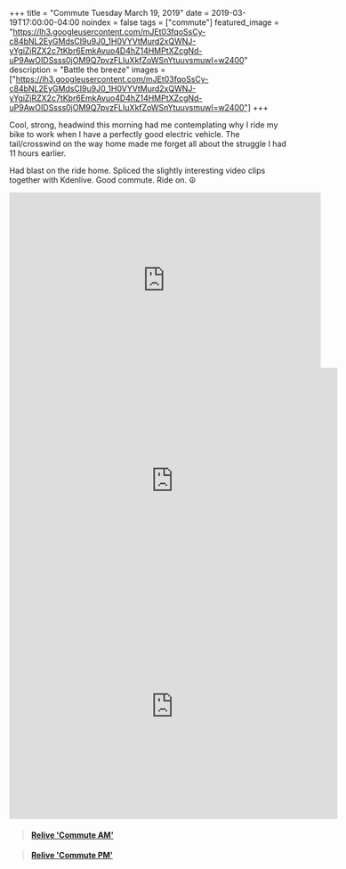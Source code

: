 +++
title =  "Commute Tuesday March 19, 2019"
date = 2019-03-19T17:00:00-04:00
noindex = false
tags = ["commute"]
featured_image = "https://lh3.googleusercontent.com/mJEt03fqoSsCy-c84bNL2EyGMdsCI9u9J0_1H0VYVtMurd2xQWNJ-yYgiZjRZX2c7tKbr6EmkAvuo4D4hZ14HMPtXZcgNd-uP9AwOIDSsss0jOM9Q7pvzFLIuXkfZoWSnYtuuvsmuwI=w2400"
description = "Battle the breeze"
images = ["https://lh3.googleusercontent.com/mJEt03fqoSsCy-c84bNL2EyGMdsCI9u9J0_1H0VYVtMurd2xQWNJ-yYgiZjRZX2c7tKbr6EmkAvuo4D4hZ14HMPtXZcgNd-uP9AwOIDSsss0jOM9Q7pvzFLIuXkfZoWSnYtuuvsmuwI=w2400"]
+++

Cool, strong, headwind this morning had me contemplating why I ride my bike to work when I have a perfectly good electric vehicle. The tail/crosswind on the way home made me forget all about the struggle I had 11 hours earlier.

Had blast on the ride home. Spliced the slightly interesting video clips together with Kdenlive. Good commute. Ride on. ☮

<iframe width="560" height="315" src="https://www.youtube.com/embed/ON9pkM7M1wE" frameborder="0" allow="accelerometer; autoplay; encrypted-media; gyroscope; picture-in-picture" allowfullscreen></iframe>

<iframe height='405' width='590' frameborder='0' allowtransparency='true' scrolling='no' src='https://www.strava.com/activities/2223939202/embed/cda690351e87f792c5f36119d235ace9d642f248'></iframe>

<iframe height='405' width='590' frameborder='0' allowtransparency='true' scrolling='no' src='https://www.strava.com/activities/2225468758/embed/6daa376c95b587e0db33df3d8b504348ec2cae2f'></iframe>

<blockquote class="embedly-card" data-card-controls="0" data-card-key="f1631a41cb254ca5b035dc5747a5bd75"><h4><a href="https://www.relive.cc/view/2223939202?r=embed-site">Relive 'Commute AM'</a></h4></blockquote>
        <script async src="https://cdn.embedly.com/widgets/platform.js" charset="UTF-8"></script>

<blockquote class="embedly-card" data-card-controls="0" data-card-key="f1631a41cb254ca5b035dc5747a5bd75"><h4><a href="https://www.relive.cc/view/2225468758?r=embed-site">Relive 'Commute PM'</a></h4></blockquote>
        <script async src="https://cdn.embedly.com/widgets/platform.js" charset="UTF-8"></script>
